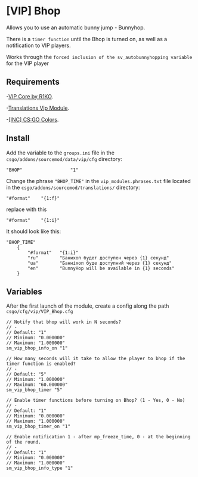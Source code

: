 # [VIP] Bhop
Allows you to use an automatic bunny jump - Bunnyhop.

There is a `timer function` until the Bhop is turned on, as well as a notification to VIP players.

Works through the `forced inclusion of the sv_autobunnyhopping variable` for the VIP player
## Requirements
-[VIP Core by R1KO](https://github.com/R1KO/VIP-Core/).

-[Translations Vip Module](https://hlmod.ru/resources/vip-translations-vip-module.938/).

-[[INC] CS:GO Colors](https://hlmod.ru/resources/inc-cs-go-colors.1009/).

## Install
Add the variable to the `groups.ini` file in the `csgo/addons/sourcemod/data/vip/cfg` directory:
```
"BHOP" 					"1"
```
Change the phrase `"BHOP_TIME"` in the `vip_modules.phrases.txt` file located in the `csgo/addons/sourcemod/translations/` directory:
```
"#format"    "{1:f}"
```
replace with this
```
"#format"    "{1:i}"
```
It should look like this:
```
"BHOP_TIME"
    {
        "#format"	"{1:i}"
        "ru"        "Банихоп будет доступен через {1} секунд"
        "ua"        "Банніхоп буде доступний через {1} секунд"
        "en"        "BunnyHop will be available in {1} seconds"
    }
```
## Variables
After the first launch of the module, create a config along the path `csgo/cfg/vip/VIP_Bhop.cfg`
```
// Notify that bhop will work in N seconds?
// -
// Default: "1"
// Minimum: "0.000000"
// Maximum: "1.000000"
sm_vip_bhop_info_on "1"

// How many seconds will it take to allow the player to bhop if the timer function is enabled?
// -
// Default: "5"
// Minimum: "1.000000"
// Maximum: "60.000000"
sm_vip_bhop_timer "5"

// Enable timer functions before turning on Bhop? (1 - Yes, 0 - No)
// -
// Default: "1"
// Minimum: "0.000000"
// Maximum: "1.000000"
sm_vip_bhop_timer_on "1"

// Enable notification 1 - after mp_freeze_time, 0 - at the beginning of the round.
// -
// Default: "1"
// Minimum: "0.000000"
// Maximum: "1.000000"
sm_vip_bhop_info_type "1"
```
